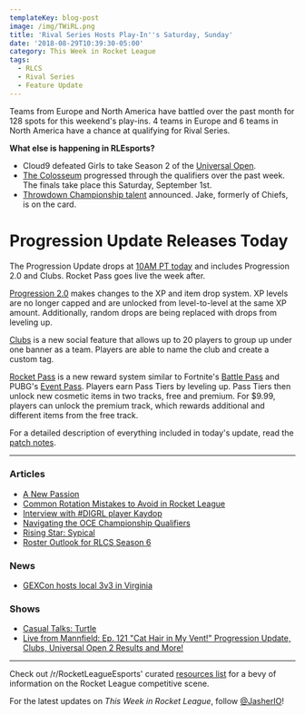 ```yaml
---
templateKey: blog-post
image: /img/TWiRL.png
title: 'Rival Series Hosts Play-In''s Saturday, Sunday'
date: '2018-08-29T10:39:30-05:00'
category: This Week in Rocket League
tags:
  - RLCS
  - Rival Series
  - Feature Update
---
```

Teams from Europe and North America have battled over the past month for 128 spots for this weekend's play-ins. 4 teams in Europe and 6 teams in North America have a chance at qualifying for Rival Series. 

**What else is happening in RLEsports?**

* Cloud9 defeated Girls to take Season 2 of the [Universal Open](https://liquipedia.net/rocketleague/FACEIT/Universal_Open/Season_2).
* [The Colosseum](https://liquipedia.net/rocketleague/Rewind_Gaming/The_Colosseum) progressed through the qualifiers over the past week. The finals take place this Saturday, September 1st.
* [Throwdown Championship talent](https://twitter.com/ThrowdownTV/status/1034699709007323137) announced. Jake, formerly of Chiefs, is on the card.

# Progression Update Releases Today

The Progression Update drops at [10AM PT today](https://twitter.com/RocketLeague/status/1034830883562221568) and includes Progression 2.0 and Clubs. Rocket Pass goes live the week after. 

[Progression 2.0](https://www.rocketleague.com/news/incoming-changes-to-xp-and-level-progression/) makes changes to the XP and item drop system. XP levels are no longer capped and are unlocked from level-to-level at the same XP amount. Additionally, random drops are being replaced with drops from leveling up.

[Clubs](https://www.rocketleague.com/news/progression-update-august-29/) is a new social feature that allows up to 20 players to group up under one banner as a team. Players are able to name the club and create a custom tag.

[Rocket Pass](https://www.rocketleague.com/news/rocket-pass-a-closer-look/) is a new reward system similar to Fortnite's [Battle Pass](https://www.epicgames.com/fortnite/en-US/battle-pass/season-5) and PUBG's [Event Pass](https://www.eurogamer.net/articles/2018-06-22-pubg-season-event-pass-cost-rewards-5414). Players earn Pass Tiers by leveling up. Pass Tiers then unlock new cosmetic items in two tracks, free and premium. For $9.99, players can unlock the premium track, which rewards additional and different items from the free track.

For a detailed description of everything included in today's update, read the [patch notes](https://www.rocketleague.com/news/patch-notes-v1-50-progression-update/).

---

### Articles

* [A New Passion](https://www.theplayerslobby.com/2292/a-new-passion-by-gabriel-corruptedg-vallozzi-evil-geniuses/#.u75K3I4ikc)
* [Common Rotation Mistakes to Avoid in Rocket League](http://team-dignitas.net/articles/blogs/rocket-league/12849/common-rotation-mistakes-to-avoid-in-rocket-league)
* [Interview with #DIGRL player Kaydop](http://team-dignitas.net/articles/news/Interview/12883/interview-with-digrl-player-kaydop)
* [Navigating the OCE Championship Qualifiers](https://throwdownesports.com/navigating-the-oce-championship-qualifiers/)
* [Rising Star: Sypical](https://octane.gg/news/rising-star-the-story-of-sypical/)
* [Roster Outlook for RLCS Season 6](https://armchairallamericans.com/roster-outlook-rlcs-season-6/)

### News

* [GEXCon hosts local 3v3 in Virginia](https://www.reddit.com/r/RocketLeague/comments/97j1b4/lan_gexcon_presents_1000_rocket_league_3v3/)

### Shows

* [Casual Talks: Turtle](https://www.youtube.com/watch?v=rr4fNUn5FgY)
* [Live from Mannfield: Ep. 121 "Cat Hair in My Vent!" Progression Update, Clubs, Universal Open 2 Results and More!](http://www.lfmannfield.com/episodes/2018/8/28/ep-121-luke-i-am-your-father-progression-update-clubs-universal-open-2-results-and-more)

---

Check out /r/RocketLeagueEsports' curated [resources list](https://www.reddit.com/r/RocketLeagueEsports/wiki/links) for a bevy of information on the Rocket League competitive scene.

For the latest updates on *This Week in Rocket League*, follow [@JasherIO](https://twitter.com/JasherIO)!
